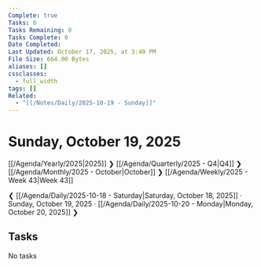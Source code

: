 ```yaml
---
Complete: true
Tasks: 0
Tasks Remaining: 0
Tasks Complete: 0
Date Completed:
Last Updated: October 17, 2025, at 3:40 PM
File Size: 664.00 Bytes
aliases: []
cssclasses:
  - full_width
tags: []
Related:
  - "[[/Notes/Daily/2025-10-19 - Sunday]]"
---
```

# Sunday, October 19, 2025

[[/Agenda/Yearly/2025|2025]] ❯ [[/Agenda/Quarterly/2025 - Q4|Q4]] ❯ [[/Agenda/Monthly/2025 - October|October]] ❯ [[/Agenda/Weekly/2025 - Week 43|Week 43]]

❮ [[/Agenda/Daily/2025-10-18 - Saturday|Saturday, October 18, 2025]] · Sunday, October 19, 2025 · [[/Agenda/Daily/2025-10-20 - Monday|Monday, October 20, 2025]] ❯

## Tasks

<span class="placeholder">No tasks</span>
